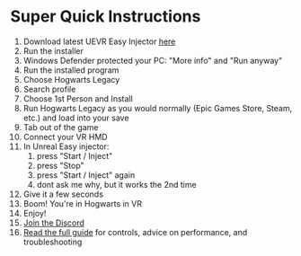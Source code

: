 # Super Quick Instructions

1. Download latest UEVR Easy Injector [here](https://github.com/oduis/UEVRDeluxe/releases/latest/download/UEVREasyInjector.exe)
1. Run the installer
1. Windows Defender protected your PC: "More info" and "Run anyway"
1. Run the installed program
1. Choose Hogwarts Legacy
1. Search profile
1. Choose 1st Person and Install
1. Run Hogwarts Legacy as you would normally (Epic Games Store, Steam, etc.) and load into your save
1. Tab out of the game
1. Connect your VR HMD
1. In Unreal Easy injector:
   1. press "Start / Inject"
   1. press "Stop"
   1. press "Start / Inject" again
   1. dont ask me why, but it works the 2nd time
1. Give it a few seconds
1. Boom! You're in Hogwarts in VR
1. Enjoy!
1. [Join the Discord](https://discord.com/channels/747967102895390741/1073648949057048628)
1. [Read the full guide](README.md) for controls, advice on performance, and troubleshooting